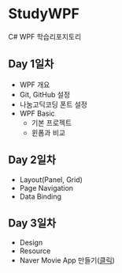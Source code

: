 # StudyWPF
C# WPF 학습리포지토리

## Day 1일차
- WPF 개요
- Git, GitHub 설정
- 나눔고딕코딩 폰트 설정
- WPF Basic
  - 기본 프로젝트
  - 윈폼과 비교

## Day 2일차
- Layout(Panel, Grid)
- Page Navigation
- Data Binding

## Day 3일차
- Design
- Resource
- Naver Movie App 만들기([클릭](https://github.com/colle123/StudyWPF/tree/main/PortFolio))
